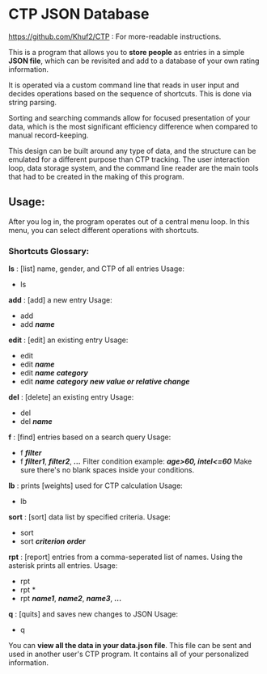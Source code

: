 # CTP JSON Database

https://github.com/Khuf2/CTP : For more-readable instructions.

This is a program that allows you to **store people** as entries in a simple
**JSON file**, which can be revisited and add to a database of your own rating
information. 

It is operated via a custom command line that reads in user input and decides operations based
on the sequence of shortcuts. This is done via string parsing.

Sorting and searching commands allow for focused presentation of your data, which
is the most significant efficiency difference when compared to manual record-keeping.

This design can be built around any type of data, and the structure can be emulated for a different
purpose than CTP tracking. The user interaction loop, data storage system, and the command line reader 
are the main tools that had to be created in the making of this program.

## Usage:

After you log in, the program operates out of a central menu loop.
In this menu, you can select different operations with shortcuts.

### Shortcuts Glossary:

**ls**
: [list] name, gender, and CTP of all entries
Usage: 
- ls

**add**
: [add] a new entry
Usage: 
- add
- add ***name***

**edit**
: [edit] an existing entry
Usage: 
- edit
- edit ***name***
- edit ***name*** ***category***
- edit ***name*** ***category*** ***new value or relative change***

**del**
: [delete] an existing entry
Usage: 
- del
- del ***name***

**f**
: [find] entries based on a search query 
Usage: 
- f ***filter***
- f ***filter1***, ***filter2***, ***...***
Filter condition example: ___age>60, intel<=60___
Make sure there's no blank spaces inside your conditions.

**lb**
: prints [weights] used for CTP calculation
Usage: 
- lb

**sort**
: [sort] data list by specified criteria.
Usage: 
- sort
- sort ***criterion*** ***order***

**rpt**
: [report] entries from a comma-seperated list of names. Using the asterisk prints all entries.
Usage: 
- rpt
- rpt *
- rpt ***name1***, ***name2***, ***name3***, ***...***

**q**
: [quits] and saves new changes to JSON
Usage: 
- q

You can **view all the data in your data.json file**. This file can be sent and used in another
user's CTP program. It contains all of your personalized information. 
